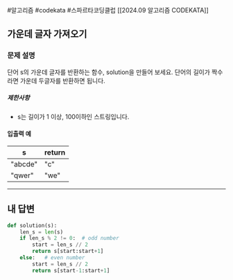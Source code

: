 #알고리즘 #codekata #스파르타코딩클럽 [[2024.09 알고리즘 CODEKATA]]

## 가운데 글자 가져오기

### 문제 설명

단어 s의 가운데 글자를 반환하는 함수, solution을 만들어 보세요. 단어의 길이가 짝수라면 가운데 두글자를 반환하면 됩니다.
##### 제한사항
- s는 길이가 1 이상, 100이하인 스트링입니다.

#### 입출력 예

|s|return|
|---|---|
|"abcde"|"c"|
|"qwer"|"we"|


---

## 내 답변

```python
def solution(s):
    len_s = len(s)
    if len_s % 2 != 0:  # odd number
        start = len_s // 2
        return s[start:start+1]
    else:   # even number
        start = len_s // 2
        return s[start-1:start+1]
```
 